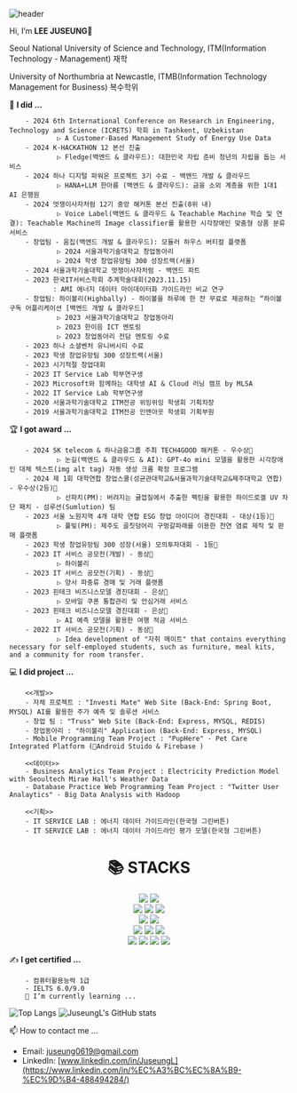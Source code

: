 ![header](https://capsule-render.vercel.app/api?type=wave&color=auto&height=300&section=header&text=LEE%20JUSEUNG&fontSize=90)

Hi, I’m **LEE JUSEUNG👋**

Seoul National University of Science and Technology, ITM(Information Technology - Management) 재학

University of Northumbria at Newcastle, ITMB(Information Technology Management for Business) 복수학위

📔 **I did ...**

        - 2024 6th International Conference on Research in Engineering, Technology and Science (ICRETS) 학회 in Tashkent, Uzbekistan
                ▷ A Customer-Based Management Study of Energy Use Data
        - 2024 K-HACKATHON 12 본선 진출
                ▷ Fledge(백엔드 & 클라우드): 대한민국 자립 준비 청년의 자립을 돕는 서비스
        - 2024 하나 디지털 파워온 프로젝트 3기 수료 - 백엔드 개발 & 클라우드
                ▷ HANA+LLM 한아름 (백엔드 & 클라우드): 금융 소외 계층을 위한 1대1 AI 은행원
        - 2024 멋쟁이사자처럼 12기 중앙 해커톤 본선 진출(8위 내)
                ▷ Voice Label(백엔드 & 클라우드 & Teachable Machine 학습 및 연결): Teachable Machine의 Image classifier를 활용한 시각장애인 맞춤형 상품 분류 서비스
        - 창업팀 - 움집(백엔드 개발 & 클라우드): 모듈러 하우스 버티컬 플랫폼
                ▷ 2024 서울과학기술대학교 창업동아리
                ▷ 2024 학생 창업유망팀 300 성장트랙(서울)
        - 2024 서울과학기술대학교 멋쟁이사자처럼 - 백엔드 파트
        - 2023 한국IT서비스학회 추계학술대회(2023.11.15)
               : AMI 에너지 데이터 마이데이터화 가이드라인 비교 연구
        - 창업팀: 하이볼리(Highbally) - 하이볼을 하루에 한 잔 무료로 제공하는 “하이볼 구독 어플리케이션 [백엔드 개발 & 클라우드]
                ▷ 2023 서울과학기술대학교 창업동아리
                ▷ 2023 한이음 ICT 멘토링 
                ▷ 2023 창업동아리 전담 멘토링 수료  
        - 2023 하나 소셜벤처 유니버시티 수료 
        - 2023 학생 창업유망팀 300 성장트랙(서울)
        - 2023 시기적절 창업대회
        - 2023 IT Service Lab 학부연구생
        - 2023 Microsoft와 함께하는 대학생 AI & Cloud 러닝 캠프 by MLSA
        - 2022 IT Service Lab 학부연구생
        - 2020 서울과학기술대학교 ITM전공 위잉위잉 학생회 기획차장
        - 2019 서울과학기술대학교 ITM전공 인앤아웃 학생회 기획부원


🏆 **I got award ...**

        - 2024 SK telecom & 하나금융그룹 주최 TECH4GOOD 해커톤 - 우수상🥈
                ▷ 눈길(백엔드 & 클라우드 & AI): GPT-4o mini 모델을 활용한 시각장애인 대체 텍스트(img alt tag) 자동 생성 크롬 확장 프로그램
        - 2024 제 1회 대학연합 창업스쿨(성균관대학교&서울과학기술대학교&제주대학교 연합) - 우수상(2등)🥈
                ▷ 선파치(PM): 버려지는 귤껍질에서 추출한 펙틴을 활용한 하이드로겔 UV 차단 패치 - 섬루션(Sumlution) 팀
        - 2023 서울 노원지역 4개 대학 연합 ESG 창업 아이디어 경진대회 - 대상(1등)🏅   
                ▷ 풀빛(PM): 제주도 골칫덩어리 구멍갈파래를 이용한 천연 염료 제작 및 판매 플랫폼
        - 2023 학생 창업유망팀 300 성장(서울) 모의투자대회 - 1등🏅       
        - 2023 IT 서비스 공모전(개발) - 동상🥉
                ▷ 하이볼리
        - 2023 IT 서비스 공모전(기획) - 동상🥉
                ▷ 양서 파충류 경매 및 거래 플랫폼
        - 2023 핀테크 비즈니스모델 경진대회 - 은상🥈
                ▷ 모바일 쿠폰 통합관리 및 안심거래 서비스
        - 2023 핀테크 비즈니스모델 경진대회 - 은상🥈
                ▷ AI 예측 모델을 활용한 여행 적금 서비스
        - 2022 IT 서비스 공모전(기획) - 동상🥉
                ▷ Idea development of "자취 메이트" that contains everything necessary for self-employed students, such as furniture, meal kits, and a community for room transfer.
         
💻 **I did project ...**

        <<개발>>
        - 자체 프로젝트 : "Investi Mate" Web Site (Back-End: Spring Boot, MYSQL) AI를 활용한 주가 예측 및 솔루션 서비스
        - 창업 팀 : "Truss" Web Site (Back-End: Express, MYSQL, REDIS)
        - 창업동아리 : "하이볼리" Application (Back-End: Express, MYSQL)
        - Mobile Programming Team Project : "PupHere" - Pet Care Integrated Platform (Android Stuido & Firebase )
        
        <<데이터>>
        - Business Analytics Team Project : Electricity Prediction Model with Seoultech Mirae Hall's Weather Data
        - Database Practice Web Programming Team Project : "Twitter User Analaytics" - Big Data Analysis with Hadoop
        
        <<기획>>
        - IT SERVICE LAB : 에너지 데이터 가이드라인(한국형 그린버튼)
        - IT SERVICE LAB : 에너지 데이터 가이드라인 평가 모델(한국형 그린버튼)    


<div align=center><h1>📚 STACKS</h1></div>
<div align=center> 
          <img src="https://img.shields.io/badge/spring-6DB33F?style=for-the-badge&logo=spring&logoColor=white"> 
          <img src="https://img.shields.io/badge/java-007396?style=for-the-badge&logo=java&logoColor=white">
          <br>
          <img src="https://img.shields.io/badge/docker-2496ED?style=for-the-badge&logo=docker&logoColor=white">
          <!-- <img src="https://img.shields.io/badge/kubernetes-326CE5?style=for-the-badge&logo=kubernetes&logoColor=white">-->
          <img src="https://img.shields.io/badge/nginx-%23009639.svg?style=for-the-badge&logo=nginx&logoColor=white">
          <img src="https://img.shields.io/badge/amazonaws-232F3E?style=for-the-badge&logo=amazonaws&logoColor=white"> 
          <br>
          <img src="https://img.shields.io/badge/github%20actions-2088FF?style=for-the-badge&logo=github-actions&logoColor=white">
          <img src="https://img.shields.io/badge/docker%20hub-2496ED?style=for-the-badge&logo=docker&logoColor=white">
          <br>
          <img src="https://img.shields.io/badge/mysql-4479A1?style=for-the-badge&logo=mysql&logoColor=white">
          <img src="https://img.shields.io/badge/redis-DC382D?style=for-the-badge&logo=redis&logoColor=white">
          <img src="https://img.shields.io/badge/firebase-FFCA28?style=for-the-badge&logo=firebase&logoColor=white">
          <br>
          <img src="https://img.shields.io/badge/node.js-339933?style=for-the-badge&logo=Node.js&logoColor=white">
          <img src="https://img.shields.io/badge/express-000000?style=for-the-badge&logo=express&logoColor=white">
          <img src="https://img.shields.io/badge/kotlin-0095D5?style=for-the-badge&logo=kotlin&logoColor=white">                
          <img src="https://img.shields.io/badge/python-3776AB?style=for-the-badge&logo=python&logoColor=white"> 
          <br>
</div>



✍ **I get certified ...**

        - 컴퓨터활용능력 1급
        - IELTS 6.0/9.0
        🌱 I’m currently learning ...



![Top Langs](https://github-readme-stats.vercel.app/api/top-langs/?username=JuseungL&layout=compact&theme=tokyonight)   ![JuseungL's GitHub stats](https://github-readme-stats.vercel.app/api?username=JuseungL&show_icons=true&theme=dark)   

📫 How to contact me ...  
- Email: juseung0619@gmail.com
- LinkedIn: [www.linkedin.com/in/JuseungL](https://www.linkedin.com/in/%EC%A3%BC%EC%8A%B9-%EC%9D%B4-488494284/)
